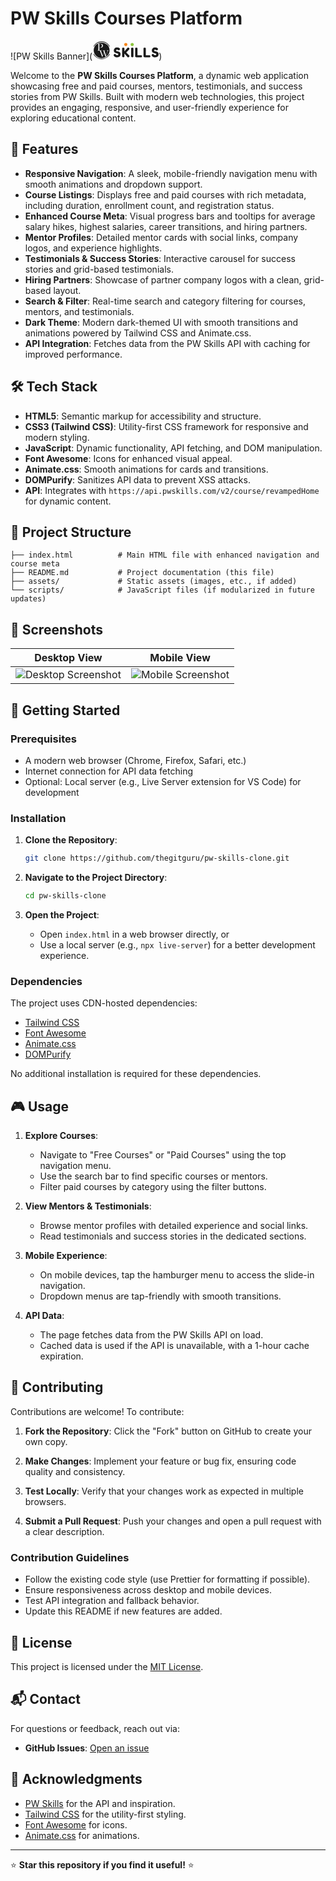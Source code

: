 # PW Skills Courses Platform

![PW Skills Banner](<svg class="text-white" width="106" height="30" viewBox="0 0 106 30" fill="none" xmlns="http://www.w3.org/2000/svg"><path d="M14.8313 29.4641C10.9922 29.4845 7.29746 27.9923 4.53686 25.3065C3.32601 24.1317 2.33388 22.7481 1.60742 21.2213H2.62464C3.28627 22.4986 4.14922 23.6595 5.17991 24.6587C7.7699 27.172 11.2325 28.5678 14.8298 28.5485C18.4272 28.5678 21.8898 27.172 24.4798 24.6587C25.5115 23.6597 26.3754 22.4988 27.0379 21.2213H28.0551C27.3284 22.7482 26.3359 24.1318 25.1247 25.3065C22.3643 27.9921 18.67 29.4843 14.8313 29.4641ZM2.62417 9.31542H1.60742C2.33405 7.78818 3.32651 6.40429 4.5378 5.22928C7.29817 2.5437 10.9925 1.05153 14.8313 1.07168C18.6703 1.05128 22.3651 2.54347 25.1257 5.22928C26.3365 6.40364 27.3288 7.78671 28.0556 9.31306H27.0388C26.3768 8.03564 25.5134 6.87478 24.4821 5.87568C21.8921 3.36236 18.4295 1.96663 14.8322 1.98592C11.2338 1.96652 7.77019 3.36299 5.17991 5.87757C4.14856 6.87669 3.28497 8.03754 2.62276 9.31495L2.62417 9.31542Z" fill="currentColor"></path><path d="M14.8326 27.6327C13.1325 27.6368 11.4479 27.3068 9.87338 26.6612C8.36825 26.046 6.99398 25.1465 5.82472 24.0113C4.66748 22.894 3.73984 21.5585 3.09459 20.0808C2.3435 18.3541 2.00712 16.4736 2.11272 14.5916C2.21832 12.7096 2.76292 10.8792 3.70239 9.24861C4.74098 7.45603 6.20159 5.94811 7.95552 4.85772V4.9746C8.22628 5.01482 8.48199 5.06309 8.71562 5.11656C8.93676 5.16435 9.13853 5.27794 9.29473 5.4426C9.3672 5.52682 9.41661 5.62859 9.4381 5.73788C9.47535 5.88717 9.5005 6.03925 9.51331 6.19264C9.52789 6.35826 9.53823 6.53666 9.54387 6.72263C9.54951 6.9086 9.55092 7.09457 9.55092 7.27534V11.1083C9.55092 11.4097 9.54857 11.7083 9.54387 11.9951L9.54152 12.1262C9.53729 12.3628 9.53306 12.5861 9.52836 12.7887C9.52366 13.0295 9.52131 13.2231 9.52131 13.3646C9.52131 13.5221 9.51613 13.6901 9.50579 13.8643C9.49545 14.0384 9.4837 14.1984 9.46819 14.3493C9.45559 14.4869 9.43296 14.6234 9.4005 14.7577C9.38062 14.8564 9.33955 14.9496 9.28016 15.0307C9.13692 15.2004 8.94933 15.3263 8.73865 15.3942C8.5036 15.476 8.26183 15.5368 8.01616 15.5759V15.7273H11.2695C11.3386 15.743 11.406 15.7656 11.4707 15.795C11.5946 15.8515 11.7104 15.9244 11.8152 16.0117C11.9023 16.084 11.9777 16.1696 12.0385 16.2653C12.0954 16.36 12.1325 16.4286 12.1607 16.4821C12.2228 16.6075 12.2745 16.7187 12.3182 16.8133C12.3619 16.9079 12.4094 17.0239 12.455 17.1445C12.5006 17.2652 12.549 17.3977 12.5983 17.5231C12.6477 17.6485 12.7013 17.7914 12.7779 18.0006C13.0076 18.6082 13.2375 19.218 13.4675 19.83L13.5267 19.9881C13.7392 20.5546 13.9564 21.1349 14.1782 21.729C14.3484 22.1829 14.5233 22.6498 14.7028 23.1297L14.9378 23.7609C15.2293 24.5389 15.5019 25.2672 15.7783 25.9878H15.9508L16.5826 24.5711C16.7311 24.1584 16.891 23.7103 17.0856 23.1609C17.2426 22.7175 17.4118 22.2325 17.6026 21.6788C17.7667 21.2018 17.9411 20.7026 18.1197 20.1963C18.3044 19.6757 18.4643 19.2191 18.6081 18.8012C18.8145 19.3554 19.0124 19.9076 19.1971 20.4419C19.3818 20.9761 19.5731 21.5302 19.7931 22.1558C19.9976 22.7402 20.2162 23.3582 20.4395 23.9923C20.6585 24.6122 20.903 25.2837 21.1648 25.9878H21.1817C19.238 27.069 17.0532 27.6351 14.8326 27.6327ZM21.3519 25.8918L21.9127 24.6013C22.0955 24.0496 22.2939 23.4633 22.5016 22.8585C22.7094 22.2538 22.9214 21.6343 23.1264 21.0291C23.3271 20.4371 23.5325 19.8409 23.7374 19.2579C23.9424 18.6749 24.1191 18.1511 24.2691 17.6887C24.3631 17.411 24.4571 17.1753 24.5422 16.9874C24.6134 16.8278 24.6951 16.673 24.7866 16.5242C24.847 16.425 24.9141 16.3302 24.9873 16.2402C25.0513 16.165 25.0903 16.1219 25.1171 16.0954C25.2058 16.011 25.3049 15.9381 25.4118 15.8787C25.598 15.7663 25.8068 15.6971 26.0229 15.6762V15.5319H22.8622V15.6762C22.9927 15.6883 23.1222 15.7102 23.2495 15.7415C23.3888 15.7736 23.5238 15.8221 23.6519 15.8858C23.7698 15.9438 23.8767 16.0221 23.9678 16.1172C24.0557 16.2136 24.1023 16.3409 24.0975 16.4716C24.0975 16.5696 24.0876 16.7201 24.0684 16.9198C24.0204 17.249 23.9435 17.5734 23.8385 17.8889C23.7327 18.2377 23.6143 18.6148 23.4869 19.0099L23.3308 19.4931L23.0991 20.21C22.9797 20.58 22.8528 20.9671 22.7113 21.3887C22.5783 21.7862 22.4608 22.1288 22.3526 22.4369C22.2445 22.745 22.1524 23.0128 22.0795 23.2324C22.0067 23.4519 21.9573 23.592 21.9291 23.6582C21.8664 23.4895 21.7702 23.2251 21.6405 22.8652L21.6057 22.7705C21.4473 22.3318 21.2804 21.8648 21.1098 21.3826C20.9312 20.8758 20.738 20.333 20.5354 19.7699C20.3328 19.2068 20.1518 18.691 19.9896 18.2154C19.8303 17.7484 19.6949 17.3395 19.5873 17.0007C19.5177 16.8104 19.4647 16.6144 19.4288 16.4149C19.4285 16.3447 19.4446 16.2755 19.4758 16.2128C19.507 16.15 19.5524 16.0956 19.6084 16.0538C19.729 15.9569 19.8651 15.8812 20.0108 15.83C20.1549 15.7779 20.3041 15.7416 20.4559 15.7216C20.6162 15.7003 20.7116 15.6866 20.7648 15.6781V15.5338H16.2681V15.6923C16.4678 15.6974 16.6658 15.7293 16.8571 15.7869C17.0035 15.832 17.1417 15.9004 17.2665 15.9894C17.365 16.0601 17.4521 16.1457 17.5246 16.2431C17.5816 16.3207 17.6322 16.4028 17.676 16.4887C17.8076 16.7641 17.9336 17.0532 18.052 17.349C18.1648 17.6372 18.2913 17.9708 18.4394 18.3687C18.2297 19.0312 18.0163 19.6753 17.8076 20.2852C17.6003 20.8876 17.4066 21.4427 17.2327 21.9339C17.0588 22.4251 16.9168 22.8259 16.8017 23.1486C16.6968 23.4429 16.6183 23.6616 16.5864 23.7491C16.4811 23.4604 16.3452 23.0984 16.1699 22.6427C15.9884 22.1695 15.7896 21.649 15.6171 21.1966C15.4215 20.6832 15.2236 20.1556 15.0281 19.6275C14.8076 19.0312 14.6361 18.5646 14.4894 18.1605C14.3291 17.7204 14.1966 17.3362 14.0941 17.0182C14.0212 16.8246 13.9704 16.6233 13.9427 16.4182C13.9355 16.2751 13.9846 16.135 14.0795 16.0283C14.1697 15.9324 14.2801 15.8581 14.4024 15.8106C14.5184 15.7651 14.6386 15.7312 14.7611 15.7093C14.8418 15.6939 14.9235 15.6842 15.0055 15.6804V15.5361H12.3976C12.2124 15.5063 12.0334 15.4457 11.8679 15.3568C11.6829 15.2653 11.5228 15.13 11.4011 14.9626C11.2946 14.7895 11.2373 14.5903 11.2356 14.3867C11.2253 14.1544 11.2154 13.8742 11.2051 13.5534C11.2051 13.3826 11.2027 13.2221 11.198 13.0764C11.1933 12.9306 11.1905 12.7773 11.1905 12.5989V11.1717H12.0032C12.3154 11.1717 12.6369 11.1589 12.9589 11.1334C13.2809 11.1078 13.6095 11.0705 13.9296 11.0203C14.2368 10.9729 14.5389 10.8967 14.8321 10.7927C15.1117 10.6875 15.3796 10.553 15.6312 10.3914C15.8882 10.228 16.119 10.0261 16.3156 9.7928C16.516 9.55229 16.6761 9.28059 16.7899 8.98835C16.9136 8.66447 16.9749 8.31982 16.9704 7.97284C16.9834 7.41582 16.8315 6.86749 16.5342 6.39754C16.2582 5.96804 15.8808 5.6141 15.4356 5.36736C14.9885 5.11702 14.4978 4.95527 13.9902 4.89084C13.4059 4.82089 12.8178 4.78786 12.2293 4.79194H11.552C11.3141 4.79194 11.0406 4.79431 10.7167 4.79951C10.4346 4.80472 10.1319 4.80709 9.82356 4.80709C9.52366 4.80709 9.24256 4.80945 8.98825 4.81418C8.74288 4.81939 8.51819 4.82176 8.31888 4.82176H8.01334C9.76791 3.75188 11.7464 3.10919 13.7912 2.94489C15.8361 2.78058 17.8908 3.09919 19.7917 3.87534C21.2969 4.49054 22.6711 5.39004 23.8404 6.5253C24.9975 7.64261 25.925 8.97811 26.57 10.4558C27.335 12.2142 27.6696 14.1317 27.5458 16.0473C27.4221 17.9629 26.8436 19.8206 25.8588 21.4645C24.7545 23.3001 23.2051 24.8233 21.3561 25.8913L21.3519 25.8918ZM11.1914 10.9597V9.01958C11.1914 8.51892 11.1943 8.01922 11.199 7.53513C11.2037 7.04252 11.2112 6.60906 11.2215 6.24706C11.2309 6.01992 11.2408 5.83915 11.2511 5.70949C11.2615 5.57983 11.2714 5.48377 11.2817 5.41374C11.2893 5.35487 11.3018 5.29676 11.3193 5.24007C11.3348 5.1877 11.3464 5.13424 11.3541 5.08013C11.4243 5.07003 11.517 5.05741 11.6324 5.04227C11.7948 5.02444 11.9583 5.01685 12.1217 5.01956C12.4044 5.01902 12.6867 5.03926 12.9664 5.08013C13.3602 5.13556 13.7372 5.27677 14.0712 5.49392C14.4052 5.71107 14.6881 5.99893 14.9002 6.33744C15.1983 6.80233 15.3528 7.34577 15.344 7.89902C15.3503 8.51099 15.172 9.11047 14.8326 9.61819C14.4759 10.1392 13.9571 10.5258 13.358 10.717C13.0324 10.8307 12.6931 10.8994 12.3492 10.9214C11.9929 10.9479 11.6032 10.9597 11.1914 10.9597Z" fill="currentColor"></path><path d="M34.5447 24.2466C34.1812 23.7989 33.9996 23.3967 34 23.0399C34.0004 22.6831 34.3007 22.2109 34.901 21.6233C35.2503 21.2873 35.6205 21.1194 36.0116 21.1194C36.4027 21.1194 36.9475 21.4692 37.6461 22.1688C37.8416 22.4069 38.1211 22.6342 38.4846 22.8508C38.8482 23.0674 39.1835 23.1758 39.4906 23.176C40.7896 23.176 41.4392 22.6444 41.4394 21.5813C41.4394 21.2596 41.2613 20.9903 40.9051 20.7733C40.5488 20.5563 40.1055 20.3989 39.575 20.301C38.3737 20.0641 37.215 19.6466 36.1382 19.0628C35.607 18.7688 35.1636 18.3035 34.8082 17.667C34.4527 17.0305 34.2746 16.2646 34.2738 15.3692C34.2738 14.1381 34.7313 13.0642 35.6464 12.1476C36.5614 11.231 37.8083 10.7728 39.3871 10.7729C40.2252 10.7729 40.99 10.8813 41.6814 11.0981C42.3729 11.3149 42.8514 11.5353 43.117 11.7593L43.6407 12.158C44.0736 12.5634 44.2902 12.9062 44.2904 13.1863C44.2906 13.4664 44.1225 13.851 43.7861 14.34C43.311 15.0398 42.822 15.3896 42.3193 15.3894C42.0257 15.3894 41.6624 15.2496 41.2295 14.9698C41.1446 14.9053 41.0642 14.8352 40.9886 14.7599C40.8863 14.662 40.7778 14.5709 40.6636 14.4871C40.3704 14.3053 39.9968 14.2143 39.5426 14.2143C39.0885 14.2143 38.7113 14.3227 38.4112 14.5395C38.1105 14.7567 37.9602 15.0575 37.9604 15.4419C37.9606 15.8262 38.1387 16.1375 38.4948 16.3758C38.851 16.6138 39.2943 16.7747 39.8248 16.8585C40.4115 16.9548 40.9923 17.0845 41.5643 17.2468C42.1612 17.4103 42.743 17.6244 43.3035 17.8868C43.8344 18.1387 44.2778 18.576 44.6336 19.1986C44.9894 19.8212 45.1676 20.5872 45.1679 21.4967C45.1679 22.4064 44.9864 23.2076 44.6232 23.9002C44.26 24.5929 43.7851 25.1281 43.1983 25.5057C42.0673 26.2474 40.8593 26.6182 39.5741 26.6182C38.9445 26.6217 38.3172 26.5406 37.7092 26.377C37.1226 26.2164 36.6475 26.017 36.284 25.7787C35.5436 25.3312 35.0267 24.8976 34.7333 24.4777L34.5447 24.2466Z" fill="currentColor"></path><path d="M54.1585 18.6852C56.2958 20.7418 57.8115 22.2878 58.7056 23.3231C59.1665 23.8409 59.397 24.2781 59.3972 24.6349C59.3974 24.9917 59.1179 25.4114 58.5587 25.894C57.9997 26.3766 57.5422 26.618 57.1861 26.618C56.8301 26.618 56.4005 26.3241 55.8974 25.7365L51.287 20.469V24.5622C51.287 24.8977 51.2766 25.1426 51.2558 25.2969C51.2349 25.4511 51.1685 25.633 51.0565 25.8425C50.8609 26.2201 50.3161 26.409 49.4223 26.4092C48.444 26.4092 47.8712 26.1433 47.7039 25.6117C47.6201 25.3877 47.5781 25.0306 47.5781 24.5402V12.8701C47.5781 12.5487 47.5886 12.3073 47.6096 12.1461C47.6307 11.9849 47.697 11.7996 47.8086 11.5901C48.004 11.2123 48.5489 11.0234 49.4431 11.0234C50.4206 11.0234 51.0004 11.2822 51.1823 11.7998C51.2523 12.0378 51.2872 12.4016 51.287 12.8912V16.9011C53.1871 14.7605 54.7239 13.0046 55.8974 11.6333C56.3861 11.0599 56.8122 10.7731 57.1757 10.7729C57.5393 10.7728 58.0003 11.0141 58.5587 11.4969C59.1177 11.9795 59.3972 12.3993 59.3972 12.7563C59.3972 13.1132 59.1877 13.5364 58.7686 14.0258C57.959 14.9635 56.7016 16.2507 54.9964 17.8874L54.1585 18.6852Z" fill="currentColor"></path><path d="M62.0176 12.8714C62.0176 12.55 62.0281 12.3087 62.0491 12.1475C62.0701 11.9863 62.1364 11.801 62.248 11.5915C62.4437 11.2137 62.9885 11.0248 63.8826 11.0248C64.8605 11.0248 65.4403 11.2836 65.6221 11.8011C65.6916 12.0392 65.7265 12.403 65.7267 12.8926V24.5621C65.7267 24.8976 65.7162 25.1425 65.6952 25.2968C65.6742 25.451 65.6079 25.6329 65.4963 25.8424C65.3006 26.22 64.7558 26.4089 63.8617 26.4091C62.8839 26.4091 62.3111 26.1432 62.1434 25.6116C62.0595 25.3876 62.0176 25.0305 62.0176 24.5401V12.8714Z" fill="currentColor"></path><path d="M72.1591 23.3022H77.859C78.3199 23.3022 78.6552 23.3546 78.865 23.4594C78.9653 23.5076 79.0544 23.5763 79.1265 23.6611C79.1987 23.7459 79.2523 23.8449 79.2839 23.9517C79.3537 24.1758 79.3886 24.4731 79.3886 24.8436C79.3886 25.2141 79.3537 25.5114 79.2839 25.7355C79.214 25.9597 79.0952 26.1141 78.9277 26.1989C78.6623 26.3388 78.299 26.4088 77.8379 26.4088H70.2941C69.3162 26.4088 68.7435 26.143 68.576 25.6113C68.492 25.3874 68.45 25.0302 68.45 24.5398V12.8697C68.4462 12.628 68.4567 12.3863 68.4815 12.1458C68.5026 11.9851 68.5682 11.7983 68.6807 11.5898C68.8762 11.212 69.421 11.0231 70.3152 11.0231C71.2927 11.0231 71.8725 11.2819 72.0544 11.7994C72.1242 12.0386 72.1591 12.4028 72.1591 12.892V23.3022Z" fill="currentColor"></path><path d="M85.508 23.3022H91.2079C91.6688 23.3022 92.004 23.3546 92.2135 23.4594C92.3139 23.5076 92.403 23.5763 92.4752 23.6611C92.5474 23.7459 92.6011 23.8449 92.6328 23.9517C92.7024 24.1758 92.7373 24.4731 92.7375 24.8436C92.7377 25.2141 92.7028 25.5114 92.6328 25.7355C92.5626 25.9597 92.4439 26.1141 92.2766 26.1989C92.0109 26.3388 91.6477 26.4088 91.1868 26.4088H83.643C82.6651 26.4088 82.0923 26.143 81.9246 25.6113C81.8407 25.3874 81.7988 25.0302 81.7988 24.5398V12.8697C81.7988 12.5483 81.8093 12.307 81.8303 12.1458C81.8514 11.9846 81.9177 11.7992 82.0293 11.5898C82.2247 11.212 82.7696 11.0231 83.6638 11.0231C84.6415 11.0231 85.2213 11.2819 85.4033 11.7994C85.4729 12.0375 85.5078 12.4013 85.508 12.8909V23.3022Z" fill="currentColor"></path><path d="M95.3768 24.2466C95.0134 23.7989 94.8318 23.3967 94.832 23.0399C94.8322 22.6831 95.1326 22.2109 95.733 21.6233C96.0821 21.2873 96.4523 21.1194 96.8436 21.1194C97.2349 21.1194 97.7798 21.4692 98.4782 22.1688C98.6736 22.4069 98.9531 22.6342 99.3167 22.8508C99.6802 23.0674 100.015 23.1758 100.321 23.176C101.62 23.176 102.27 22.6444 102.27 21.5813C102.27 21.2596 102.092 20.9903 101.736 20.7733C101.379 20.5563 100.936 20.3989 100.406 20.301C99.2042 20.0641 98.0456 19.6466 96.9688 19.0628C96.4376 18.7688 95.9942 18.3035 95.6388 17.667C95.2833 17.0305 95.1052 16.2646 95.1044 15.3692C95.1044 14.1381 95.5619 13.0642 96.477 12.1476C97.392 11.231 98.6388 10.7728 100.217 10.7729C101.055 10.7729 101.82 10.8813 102.512 11.0981C103.204 11.3149 103.682 11.5353 103.947 11.7593L104.471 12.158C104.904 12.5634 105.121 12.9062 105.121 13.1863C105.121 13.4664 104.954 13.851 104.618 14.34C104.143 15.0398 103.654 15.3896 103.151 15.3894C102.858 15.3894 102.494 15.2496 102.061 14.9698C101.976 14.9053 101.896 14.8352 101.82 14.7599C101.718 14.662 101.609 14.5709 101.495 14.4871C101.202 14.3053 100.829 14.2143 100.374 14.2143C99.9202 14.2143 99.543 14.3227 99.2427 14.5395C98.9421 14.7567 98.792 15.0575 98.7922 15.4419C98.7924 15.8262 98.9705 16.1375 99.3265 16.3758C99.6827 16.6138 100.126 16.7747 100.657 16.8585C101.243 16.9548 101.824 17.0845 102.396 17.2468C102.993 17.4102 103.575 17.6243 104.135 17.8868C104.666 18.1387 105.109 18.576 105.465 19.1986C105.821 19.8212 105.999 20.5872 106 21.4967C106 22.4064 105.818 23.2076 105.455 23.9002C105.091 24.5929 104.616 25.1281 104.03 25.5057C102.899 26.2474 101.691 26.6182 100.406 26.6182C99.7762 26.6217 99.1488 26.5406 98.5406 26.377C97.9542 26.2162 97.4793 26.0167 97.1157 25.7785C96.3753 25.331 95.8584 24.8973 95.565 24.4774L95.3768 24.2466Z" fill="currentColor"></path><path d="M53.4691 8.54256C54.8922 8.54256 56.0457 7.38726 56.0457 5.96211C56.0457 4.53696 54.8922 3.38165 53.4691 3.38165C52.0461 3.38165 50.8926 4.53696 50.8926 5.96211C50.8926 7.38726 52.0461 8.54256 53.4691 8.54256Z" fill="#F7871D"></path><path d="M63.727 8.54256C65.15 8.54256 66.3035 7.38726 66.3035 5.96211C66.3035 4.53696 65.15 3.38165 63.727 3.38165C62.304 3.38165 61.1504 4.53696 61.1504 5.96211C61.1504 7.38726 62.304 8.54256 63.727 8.54256Z" fill="#8DC63F"></path></svg>)

Welcome to the **PW Skills Courses Platform**, a dynamic web application showcasing free and paid courses, mentors, testimonials, and success stories from PW Skills. Built with modern web technologies, this project provides an engaging, responsive, and user-friendly experience for exploring educational content.

## 🚀 Features

- **Responsive Navigation**: A sleek, mobile-friendly navigation menu with smooth animations and dropdown support.
- **Course Listings**: Displays free and paid courses with rich metadata, including duration, enrollment count, and registration status.
- **Enhanced Course Meta**: Visual progress bars and tooltips for average salary hikes, highest salaries, career transitions, and hiring partners.
- **Mentor Profiles**: Detailed mentor cards with social links, company logos, and experience highlights.
- **Testimonials & Success Stories**: Interactive carousel for success stories and grid-based testimonials.
- **Hiring Partners**: Showcase of partner company logos with a clean, grid-based layout.
- **Search & Filter**: Real-time search and category filtering for courses, mentors, and testimonials.
- **Dark Theme**: Modern dark-themed UI with smooth transitions and animations powered by Tailwind CSS and Animate.css.
- **API Integration**: Fetches data from the PW Skills API with caching for improved performance.

## 🛠️ Tech Stack

- **HTML5**: Semantic markup for accessibility and structure.
- **CSS3 (Tailwind CSS)**: Utility-first CSS framework for responsive and modern styling.
- **JavaScript**: Dynamic functionality, API fetching, and DOM manipulation.
- **Font Awesome**: Icons for enhanced visual appeal.
- **Animate.css**: Smooth animations for cards and transitions.
- **DOMPurify**: Sanitizes API data to prevent XSS attacks.
- **API**: Integrates with `https://api.pwskills.com/v2/course/revampedHome` for dynamic content.

## 📂 Project Structure

```plaintext
├── index.html          # Main HTML file with enhanced navigation and course meta
├── README.md           # Project documentation (this file)
├── assets/             # Static assets (images, etc., if added)
└── scripts/            # JavaScript files (if modularized in future updates)
```

## 📸 Screenshots

| Desktop View | Mobile View |
|--------------|-------------|
| ![Desktop Screenshot](https://placehold.co/600x400?text=Desktop+View) | ![Mobile Screenshot](https://placehold.co/300x600?text=Mobile+View) |

## 🏁 Getting Started

### Prerequisites

- A modern web browser (Chrome, Firefox, Safari, etc.)
- Internet connection for API data fetching
- Optional: Local server (e.g., Live Server extension for VS Code) for development

### Installation

1. **Clone the Repository**:
   ```bash
   git clone https://github.com/thegitguru/pw-skills-clone.git
   ```

2. **Navigate to the Project Directory**:
   ```bash
   cd pw-skills-clone
   ```

3. **Open the Project**:
   - Open `index.html` in a web browser directly, or
   - Use a local server (e.g., `npx live-server`) for a better development experience.

### Dependencies

The project uses CDN-hosted dependencies:
- [Tailwind CSS](https://cdn.tailwindcss.com)
- [Font Awesome](https://cdnjs.com/libraries/font-awesome)
- [Animate.css](https://cdnjs.com/libraries/animate.css)
- [DOMPurify](https://cdnjs.com/libraries/dompurify)

No additional installation is required for these dependencies.

## 🎮 Usage

1. **Explore Courses**:
   - Navigate to "Free Courses" or "Paid Courses" using the top navigation menu.
   - Use the search bar to find specific courses or mentors.
   - Filter paid courses by category using the filter buttons.

2. **View Mentors & Testimonials**:
   - Browse mentor profiles with detailed experience and social links.
   - Read testimonials and success stories in the dedicated sections.

3. **Mobile Experience**:
   - On mobile devices, tap the hamburger menu to access the slide-in navigation.
   - Dropdown menus are tap-friendly with smooth transitions.

4. **API Data**:
   - The page fetches data from the PW Skills API on load.
   - Cached data is used if the API is unavailable, with a 1-hour cache expiration.

## 🤝 Contributing

Contributions are welcome! To contribute:

1. **Fork the Repository**:
   Click the "Fork" button on GitHub to create your own copy.

2. **Make Changes**:
   Implement your feature or bug fix, ensuring code quality and consistency.

3. **Test Locally**:
   Verify that your changes work as expected in multiple browsers.

4. **Submit a Pull Request**:
   Push your changes and open a pull request with a clear description.

### Contribution Guidelines

- Follow the existing code style (use Prettier for formatting if possible).
- Ensure responsiveness across desktop and mobile devices.
- Test API integration and fallback behavior.
- Update this README if new features are added.

## 📜 License

This project is licensed under the [MIT License](LICENSE).

## 📬 Contact

For questions or feedback, reach out via:
- **GitHub Issues**: [Open an issue](https://github.com/thegitguru/pw-skills-clone/issues)

## 🙌 Acknowledgments

- [PW Skills](https://pwskills.com) for the API and inspiration.
- [Tailwind CSS](https://tailwindcss.com) for the utility-first styling.
- [Font Awesome](https://fontawesome.com) for icons.
- [Animate.css](https://animate.style) for animations.

---

⭐ **Star this repository if you find it useful!** ⭐